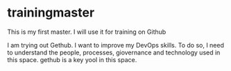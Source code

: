 # trainingmaster
This is my first master.  I will use it for training on Github

I am trying out Gethub.  I want to improve my DevOps skills.  To do so, I need to understand the people, processes, giovernance and technology used in this space.  gethub is a key yool in this space.
